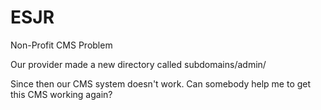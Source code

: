 # ESJR
Non-Profit CMS Problem

Our provider made a new directory called subdomains/admin/

Since then our CMS system doesn't work.
Can somebody help me to get this CMS working again?
